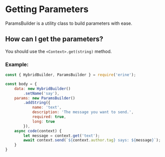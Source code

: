 # Getting Parameters
ParamsBuilder is a utility class to build parameters with ease.

## How can I get the parameters?
You should use the `<Context>.get(string)` method.
### Example:
```javascript
const { HybridBuilder, ParamsBuilder } = require('erine');

const body = {
    data: new HybridBuilder()
        .setName('say'),
    params: new ParamsBuilder()
        .addString({
            name: 'text',
            description: 'The message you want to send.',
            required: true,
            long: true
        }),
    async code(context) {
        let message = context.get('text');
        await context.send(`${context.author.tag} says: ${message}`);
    }
}
```